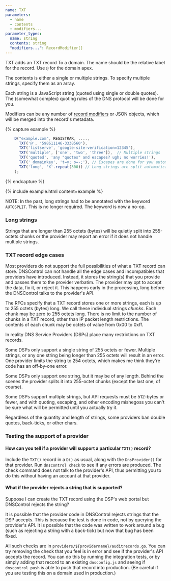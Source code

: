 ```yaml
---
name: TXT
parameters:
  - name
  - contents
  - modifiers...
parameter_types:
  name: string
  contents: string
  "modifiers...": RecordModifier[]
---
```


TXT adds an TXT record To a domain. The name should be the relative
label for the record. Use `@` for the domain apex.

The contents is either a single or multiple strings.  To
specify multiple strings, specify them as an array.

Each string is a JavaScript string (quoted using single or double
quotes).  The (somewhat complex) quoting rules of the DNS protocol
will be done for you.

Modifiers can be any number of [record modifiers](#record-modifiers) or JSON objects, which will be merged into the record's metadata.

{% capture example %}
```js
    D("example.com", REGISTRAR, ....,
      TXT('@', '598611146-3338560'),
      TXT('listserve', 'google-site-verification=12345'),
      TXT('multiple', ['one', 'two', 'three']),  // Multiple strings
      TXT('quoted', 'any "quotes" and escapes? ugh; no worries!'),
      TXT('_domainkey', 't=y; o=-;'), // Escapes are done for you automatically.
      TXT('long', 'X'.repeat(300)) // Long strings are split automatically.
    );
```
{% endcapture %}

{% include example.html content=example %}

NOTE: In the past, long strings had to be annotated with the keyword
`AUTOSPLIT`. This is no longer required. The keyword is now a no-op.

### Long strings

Strings that are longer than 255 octets (bytes) will be quietly
split into 255-octets chunks or the provider may report an error
if it does not handle multiple strings.


### TXT record edge cases

Most providers do not support the full possibilities of what a TXT
record can store.  DNSControl can not handle all the edge cases
and incompatibles that providers have introduced.  Instead, it
stores the string(s) that you provide and passes them to the provider
verbatim. The provider may opt to accept the data, fix it, or
reject it. This happens early in the processing, long before
the DNSControl talks to the provider's API.

The RFCs specify that a TXT record stores one or more strings,
each is up to 255 octets (bytes) long. We call these individual
strings *chunks*.  Each chunk may be zero to 255 octets long.
There is no limit to the number of chunks in a TXT record,
other than IP packet length restrictions.  The contents of each chunk
may be octets of value from 0x00 to 0xff.

In reality DNS Service Providers (DSPs) place many restrictions on TXT
records.

Some DSPs only support a single string of 255 octets or fewer.
Multiple strings, or any one string being longer than 255 octets will
result in an error. One provider limits the string to 254 octets,
which makes me think they're code has an off-by-one error.

Some DSPs only support one string, but it may be of any length.
Behind the scenes the provider splits it into 255-octet chunks
(except the last one, of course).

Some DSPs support multiple strings, but API requests must be 512-bytes
or fewer, and with quoting, escaping, and other encoding mishegoss
you can't be sure what will be permitted until you actually try it.

Regardless of the quantity and length of strings, some providers ban
double quotes, back-ticks, or other chars.

### Testing the support of a provider

#### How can you tell if a provider will support a particular `TXT()` record?

Include the `TXT()` record in a `D()` as usual, along
with the `DnsProvider()` for that provider.  Run `dnscontrol check` to
see if any errors are produced.  The check command does not talk to
the provider's API, thus permitting you to do this without having an
account at that provider.

#### What if the provider rejects a string that is supported?

Suppose I can create the TXT record using the DSP's web portal but
DNSControl rejects the string?

It is possible that the provider code in DNSControl rejects strings
that the DSP accepts.  This is because the test is done in code, not
by querying the provider's API.  It is possible that the code was
written to work around a bug (such as rejecting a string with a
back-tick) but now that bug has been fixed.

All such checks are in `providers/${providername}/auditrecords.go`.
You can try removing the check that you feel is in error and see if
the provider's API accepts the record.  You can do this by running the
integration tests, or by simply adding that record to an existing
`dnsconfig.js` and seeing if `dnscontrol push` is able to push that
record into production. (Be careful if you are testing this on a
domain used in production.)
